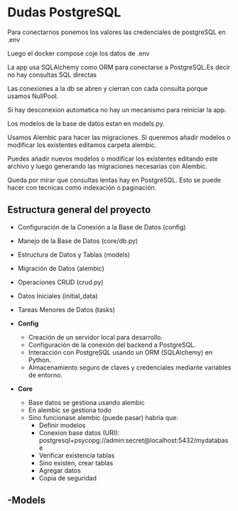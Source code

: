 # Dudas PostgreSQL

Para conectarnos ponemos los valores las credenciales de postgreSQL en .env 

Luego el docker compose coje los datos de .env

La app usa SQLAlchemy como ORM para conectarse a PostgreSQL.Es decir no hay consultas SQL directas

Las conexiones a la db se abren y cierran con cada consulta porque usamos NullPool.  

Si hay desconexion automatica no hay un mecanismo para reiniciar la app. 

Los modelos de la base de datos estan en models.py.

Usamos Alembic para hacer las migraciones. Si queremos añadir modelos o modificar los existentes editamos carpeta alembic. 

Puedes añadir nuevos modelos o modificar los existentes editando este archivo y luego generando las migraciones necesarias con Alembic.

Queda por mirar que consultas lentas hay en PostgreSQL. Esto se puede hacer con tecnicas como indexación o paginación.

## Estructura general del proyecto

- Configuración de la Conexión a la Base de Datos (config)
- Manejo de la Base de Datos (core/db.py) 
- Estructura de Datos y Tablas (models)
- Migración de Datos (alembic)
- Operaciones CRUD (crud.py)
- Datos Iniciales (initial_data)
- Tareas Menores de Datos (tasks)

- **Config**
   - Creación de un servidor local para desarrollo.
   - Configuración de la conexión del backend a PostgreSQL.
   - Interacción con PostgreSQL usando un ORM (SQLAlchemy) en Python.
   - Almacenamiento seguro de claves y credenciales mediante variables de entorno.

- **Core**
   - Base datos se gestiona usando alembic
   - En alembic se gestiona todo
   - Sino funcionase alembic (puede pasar) habria que: 
       - Definir modelos
       - Conexion base datos (URI): postgresql+psycopg://admin:secret@localhost:5432/mydatabase
       - Verificar existencia tablas
       - Sino existen, crear tablas
       - Agregar datos
       - Copia de seguridad

-**Models**
   - 


